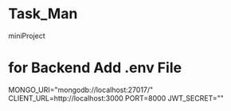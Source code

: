 # Task_Man
miniProject

# for Backend Add .env File
MONGO_URI="mongodb://localhost:27017/"
CLIENT_URL=http://localhost:3000
PORT=8000
JWT_SECRET=""